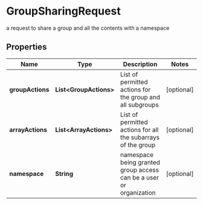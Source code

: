 

# GroupSharingRequest

a request to share a group and all the contents with a namespace

## Properties

Name | Type | Description | Notes
------------ | ------------- | ------------- | -------------
**groupActions** | **List&lt;GroupActions&gt;** | List of permitted actions for the group and all subgroups |  [optional]
**arrayActions** | **List&lt;ArrayActions&gt;** | List of permitted actions for all the subarrays of the group |  [optional]
**namespace** | **String** | namespace being granted group access can be a user or organization |  [optional]



